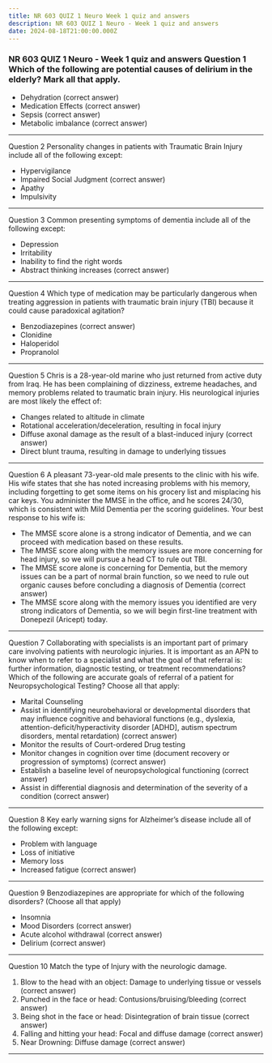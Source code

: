 ```yaml
---
title: NR 603 QUIZ 1 Neuro Week 1 quiz and answers
description: NR 603 QUIZ 1 Neuro - Week 1 quiz and answers
date: 2024-08-18T21:00:00.000Z
---
```


### NR 603 QUIZ 1 Neuro - Week 1 quiz and answers&#xA;Question 1&#xA;Which of the following are potential causes of delirium in the elderly? Mark all that apply.

* Dehydration (correct answer)
* Medication Effects (correct answer)
* Sepsis (correct answer)
* Metabolic imbalance (correct answer)

***

Question 2
Personality changes in patients with Traumatic Brain Injury include all of the following except:

* Hypervigilance
* Impaired Social Judgment (correct answer)
* Apathy
* Impulsivity

***

Question 3
Common presenting symptoms of dementia include all of the following except:

* Depression
* Irritability
* Inability to find the right words
* Abstract thinking increases (correct answer)

***

Question 4
Which type of medication may be particularly dangerous when treating aggression in patients with traumatic brain injury (TBI) because it could cause paradoxical agitation?

* Benzodiazepines (correct answer)
* Clonidine
* Haloperidol
* Propranolol

***

Question 5
Chris is a 28-year-old marine who just returned from active duty from Iraq. He has been complaining of dizziness, extreme headaches, and memory problems related to traumatic brain injury. His neurological injuries are most likely the effect of:

* Changes related to altitude in climate
* Rotational acceleration/deceleration, resulting in focal injury
* Diffuse axonal damage as the result of a blast-induced injury (correct answer)
* Direct blunt trauma, resulting in damage to underlying tissues

***

Question 6
A pleasant 73-year-old male presents to the clinic with his wife. His wife states that she has noted increasing problems with his memory, including forgetting to get some items on his grocery list and misplacing his car keys. You administer the MMSE in the office, and he scores 24/30, which is consistent with Mild Dementia per the scoring guidelines. Your best response to his wife is:

* The MMSE score alone is a strong indicator of Dementia, and we can proceed with medication based on these results.
* The MMSE score along with the memory issues are more concerning for head injury, so we will pursue a head CT to rule out TBI.
* The MMSE score alone is concerning for Dementia, but the memory issues can be a part of normal brain function, so we need to rule out organic causes before concluding a diagnosis of Dementia (correct answer)
* The MMSE score along with the memory issues you identified are very strong indicators of Dementia, so we will begin first-line treatment with Donepezil (Aricept) today.

***

Question 7
Collaborating with specialists is an important part of primary care involving patients with neurologic injuries. It is important as an APN to know when to refer to a specialist and what the goal of that referral is: further information, diagnostic testing, or treatment recommendations? Which of the following are accurate goals of referral of a patient for Neuropsychological Testing? Choose all that apply:

* Marital Counseling
* Assist in identifying neurobehavioral or developmental disorders that may influence cognitive and behavioral functions (e.g., dyslexia, attention-deficit/hyperactivity disorder \[ADHD], autism spectrum disorders, mental retardation) (correct answer)
* Monitor the results of Court-ordered Drug testing
* Monitor changes in cognition over time (document recovery or progression of symptoms) (correct answer)
* Establish a baseline level of neuropsychological functioning (correct answer)
* Assist in differential diagnosis and determination of the severity of a condition (correct answer)

***

Question 8
Key early warning signs for Alzheimer’s disease include all of the following except:

* Problem with language
* Loss of initiative
* Memory loss
* Increased fatigue (correct answer)

***

Question 9
Benzodiazepines are appropriate for which of the following disorders? (Choose all that apply)

* Insomnia
* Mood Disorders (correct answer)
* Acute alcohol withdrawal (correct answer)
* Delirium (correct answer)

***

Question 10
Match the type of Injury with the neurologic damage.

1. Blow to the head with an object: Damage to underlying tissue or vessels (correct answer)
2. Punched in the face or head: Contusions/bruising/bleeding (correct answer)
3. Being shot in the face or head: Disintegration of brain tissue (correct answer)
4. Falling and hitting your head: Focal and diffuse damage (correct answer)
5. Near Drowning: Diffuse damage (correct answer)

***
